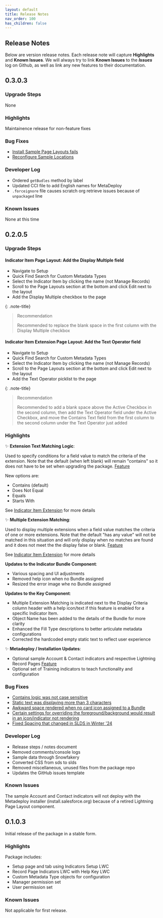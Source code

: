 ```yaml
---
layout: default
title: Release Notes
nav_order: 100
has_children: false
---
```


## Release Notes

Below are version release notes. Each release note will capture **Highlights** and **Known Issues**. We will always try to link **Known Issues** to the **_Issues_** log on Github, as well as link any new features to their documentation.

## 0.3.0.3

### Upgrade Steps

None

### Highlights

Maintainence release for non-feature fixes

### Bug Fixes

- [Install Sample Page Layouts fails](https://github.com/SFDO-Community/Salesforce-Indicators/issues/163)
- [Reconfigure Sample Locations](https://github.com/SFDO-Community/Salesforce-Indicators/issues/162)

### Developer Log

- Ordered `getBudles` method by label
- Updated CCI file to add English names for MetaDeploy
- `.forceignore` file causes scratch org retrieve issues because of `unpackaged` line

### Known Issues

None at this time

## 0.2.0.5

### Upgrade Steps

#### Indicator Item Page Layout: Add the Display Multiple field

- Navigate to Setup
- Quick Find Search for Custom Metadata Types
- Select the Indicator Item by clicking the name (not Manage Records)
- Scroll to the Page Layouts section at the bottom and click Edit next to the layout
- Add the Display Multiple checkbox to the page

{: .note-title}
>Recommendation
>
>Recommended to replace the blank space in the first column with the Display Multiple checkbox

#### Indicator Item Extension Page Layout: Add the Text Operator field

- Navigate to Setup
- Quick Find Search for Custom Metadata Types
- Select the Indicator Item by clicking the name (not Manage Records)
- Scroll to the Page Layouts section at the bottom and click Edit next to the layout
- Add the Text Operator picklist to the page

{: .note-title}
>Recommendation
>
>Recommended to add a blank space above the Active Checkbox in the second column, then add the Text Operator field under the Active Checkbox, and move the Contains Text field from the first column to the second column under the Text Operator just added

### Highlights

✨ **Extension Text Matching Logic**: 

Used to specify conditions for a field value to match the criteria of the extension. Note that the default (when left blank) will remain "contains" so it does not have to be set when upgrading the package. [Feature](https://github.com/SFDO-Community/Salesforce-Indicators/issues/111)

New options are:
- Contains (default)
- Does Not Equal
- Equals
- Starts With

See [Indicator Item Extension](../setup-salesforce-indicators/item-extension.md) for more details

✨ **Multiple Extension Matching**: 

Used to display multiple extensions when a field value matches the criteria of one or more extensions. Note that the default "has any value" will not be matched in this situation and will only display when no matches are found and it does not meet the the display false or blank. [Feature](https://github.com/SFDO-Community/Salesforce-Indicators/issues/110)

See [Indicator Item Extension](../setup-salesforce-indicators/item-extension.md) for more details

**Updates to the Indicator Bundle Component**:

- Various spacing and UI adjustments
- Removed help icon when no Bundle assigned
- Resized the error image whe no Bundle assigned

**Updates to the Key Component**: 

- Multiple Extension Matching is indicated next to the Display Criteria column header with a help icon/text if this feature is enabled for a specific Indicator Item.
- Object Name has been added to the details of the Bundle for more clarity
- Enhanced the Fill Type descriptions to better articulate metadata configurations
- Corrected the hardcoded empty static text to reflect user experience


✨ **Metadeploy / Installation Updates**:

- Optional sample Account & Contact indicators and respective Lightning Record Pages [Feature](https://github.com/SFDO-Community/Salesforce-Indicators/issues/135)
- Optional set of Training indicators to teach functionality and configuration

### Bug Fixes

- [Contains logic was not case sensitive](https://github.com/SFDO-Community/Salesforce-Indicators/issues/147)
- [Static text was displaying more than 3 characters](https://github.com/SFDO-Community/Salesforce-Indicators/issues/144)
- [Awkward space rendered when no card icon assigned to a Bundle](https://github.com/SFDO-Community/Salesforce-Indicators/issues/138)
- [Certain settings for overriding the foreground/background would result in an icon/indicator not rendering](https://github.com/SFDO-Community/Salesforce-Indicators/issues/142)
- [Fixed Spacing that changed in SLDS in Winter '24](https://github.com/SFDO-Community/Salesforce-Indicators/issues/132)


### Developer Log

- Release steps / notes document
- Removed comments/console logs
- Sample data through Snowfakery
- Converted CSS from sds to slds
- Removed miscellaneous, unused files from the package repo
- Updates the GitHub issues template

### Known Issues

The sample Account and Contact indicators will not deploy with the Metadeploy installer (install.salesforce.org) because of a retired Lightning Page Layout component.

## 0.1.0.3

Initial release of the package in a stable form.

### Highlights

Package includes:
- Setup page and tab using Indicators Setup LWC
- Record Page Indicators LWC with Help Key LWC
- Custom Metadata Type objects for configuration
- Manager permission set
- User permission set

### Known Issues

Not applicable for first release.
